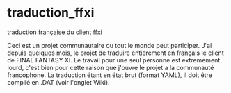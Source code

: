 # traduction_ffxi
traduction française du client ffxi

Ceci est un projet communautaire ou tout le monde peut participer. J'ai depuis quelques mois, le projet de traduire entierement en français le client de FINAL FANTASY XI. Le travail pour une seul personne est extremement lourd, c'est bien pour cette raison que j'ouvre le projet a la communauté francophone. La traduction étant en état brut (format YAML), il doit être compilé en .DAT (voir l'onglet Wiki).  
